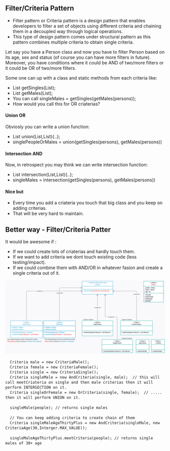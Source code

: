 ## Filter/Criteria Pattern
* Filter pattern or Criteria pattern is a design pattern that enables developers to filter a set of objects using different criteria and chaining them in a decoupled way through logical operations.
* This type of design pattern comes under structural pattern as this pattern combines multiple criteria to obtain single criteria.

Let say you have a Person class and now you have to filter Person based on its age, sex and status (of course you can have more filters in future).\
Moreover, you have conditions where it could be AND of two/more filters or it could be OR of two/more filters.

Some one can up with a class and static methods from each criteria like:
* List<Person> getSingles(List<Person>); 
* List<Person> getMales(List<Person>); 
* You can call singleMales = getSingles(getMales(persons));
* How would you call this for OR criaterias?

#### Union OR
Obviosly you can write a union function:
* List<Person> union(List<Person>,List<Person>){..};
* singlePeopleOrMales = union(getSingles(persons), getMales(persons))

#### Intersection AND
Now, in retrospect you may think we can write intersection function:
* List<Person> intersection(List<Person>,List<Person>){..};
* singleMales = intersection(getSingles(persons), getMales(persons))

#### Nice but 
* Every time you add a criateria you touch that big class and you keep on adding criterias.
* That will be very hard to maintain. 

## Better way - Filter/Criteria Patter
It would be awesome if : 
* If we could create lots of criaterias and hardly touch them.
* If we want to add criteria we dont touch existing code (less testing/impact).
* If we could combine them with AND/OR in whatever fasion and create a single criteria out of it. 

![](https://github.com/xXLogicNotFoundXx/DesignPatterns/blob/main/Filter/FilterPattern.png)

```
  Criteria male = new CriteriaMale();
  Criteria female = new CriteriaFemale();
  Criteria single = new CriteriaSingle();
  Criteria singleMale = new AndCriteria(single, male);  // this will call meetCriateria on single and then male criterias then it will perform INTERSECTION on it.
  Criteria singleOrFemale = new OrCriteria(single, female);  // ..... then it will perform UNION on it.
  
  singleMale(people); // returns single males 
  
  // You can keep adding criteria to create chain of them 
  Criteria singleMaleAgeThirtyPlus = new AndCriteria(singleMale, new CriteriaAge(30,Interger.MAX_VALUE));
  
  singleMaleAgeThirtyPlus.meetCriteria(people); // returns single males of 30+ age 
```
